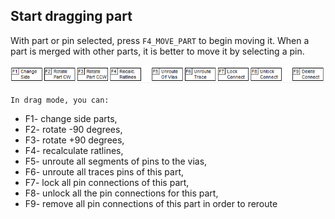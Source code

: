 ## Start dragging part

With part or pin selected, press `F4_MOVE_PART` to begin moving it. When a part is merged with other parts, it is better to move it by selecting a pin.
 
![part drag menu](pictures/drag_part.png)
 
`In drag mode, you can:`

* F1- change side parts,
* F2- rotate -90 degrees,
* F3- rotate +90 degrees,
* F4- recalculate ratlines,
* F5- unroute all segments of pins to the vias,
* F6- unroute all traces pins of this part,
* F7- lock all pin connections of this part,
* F8- unlock all the pin connections for this part,
* F9- remove all pin connections of this part in order to reroute

